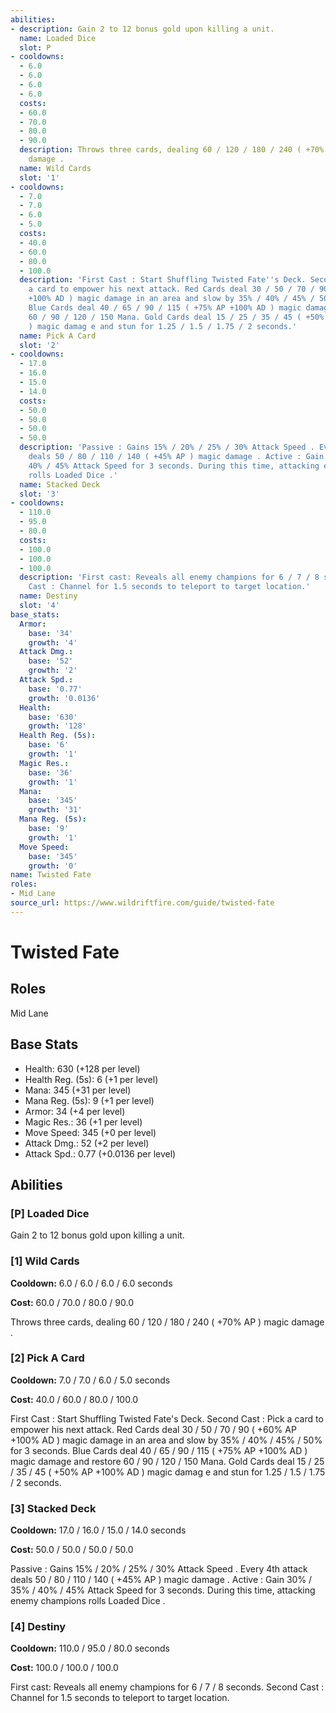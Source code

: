 ```yaml
---
abilities:
- description: Gain 2 to 12 bonus gold upon killing a unit.
  name: Loaded Dice
  slot: P
- cooldowns:
  - 6.0
  - 6.0
  - 6.0
  - 6.0
  costs:
  - 60.0
  - 70.0
  - 80.0
  - 90.0
  description: Throws three cards, dealing 60 / 120 / 180 / 240 ( +70% AP ) magic
    damage .
  name: Wild Cards
  slot: '1'
- cooldowns:
  - 7.0
  - 7.0
  - 6.0
  - 5.0
  costs:
  - 40.0
  - 60.0
  - 80.0
  - 100.0
  description: 'First Cast : Start Shuffling Twisted Fate''s Deck. Second Cast : Pick
    a card to empower his next attack. Red Cards deal 30 / 50 / 70 / 90 ( +60% AP
    +100% AD ) magic damage in an area and slow by 35% / 40% / 45% / 50% for 3 seconds.
    Blue Cards deal 40 / 65 / 90 / 115 ( +75% AP +100% AD ) magic damage and restore
    60 / 90 / 120 / 150 Mana. Gold Cards deal 15 / 25 / 35 / 45 ( +50% AP +100% AD
    ) magic damag e and stun for 1.25 / 1.5 / 1.75 / 2 seconds.'
  name: Pick A Card
  slot: '2'
- cooldowns:
  - 17.0
  - 16.0
  - 15.0
  - 14.0
  costs:
  - 50.0
  - 50.0
  - 50.0
  - 50.0
  description: 'Passive : Gains 15% / 20% / 25% / 30% Attack Speed . Every 4th attack
    deals 50 / 80 / 110 / 140 ( +45% AP ) magic damage . Active : Gain 30% / 35% /
    40% / 45% Attack Speed for 3 seconds. During this time, attacking enemy champions
    rolls Loaded Dice .'
  name: Stacked Deck
  slot: '3'
- cooldowns:
  - 110.0
  - 95.0
  - 80.0
  costs:
  - 100.0
  - 100.0
  - 100.0
  description: 'First cast: Reveals all enemy champions for 6 / 7 / 8 seconds. Second
    Cast : Channel for 1.5 seconds to teleport to target location.'
  name: Destiny
  slot: '4'
base_stats:
  Armor:
    base: '34'
    growth: '4'
  Attack Dmg.:
    base: '52'
    growth: '2'
  Attack Spd.:
    base: '0.77'
    growth: '0.0136'
  Health:
    base: '630'
    growth: '128'
  Health Reg. (5s):
    base: '6'
    growth: '1'
  Magic Res.:
    base: '36'
    growth: '1'
  Mana:
    base: '345'
    growth: '31'
  Mana Reg. (5s):
    base: '9'
    growth: '1'
  Move Speed:
    base: '345'
    growth: '0'
name: Twisted Fate
roles:
- Mid Lane
source_url: https://www.wildriftfire.com/guide/twisted-fate
---
```


# Twisted Fate

## Roles

Mid Lane

## Base Stats

- Health: 630 (+128 per level)
- Health Reg. (5s): 6 (+1 per level)
- Mana: 345 (+31 per level)
- Mana Reg. (5s): 9 (+1 per level)
- Armor: 34 (+4 per level)
- Magic Res.: 36 (+1 per level)
- Move Speed: 345 (+0 per level)
- Attack Dmg.: 52 (+2 per level)
- Attack Spd.: 0.77 (+0.0136 per level)

## Abilities

### [P] Loaded Dice

Gain 2 to 12 bonus gold upon killing a unit.

### [1] Wild Cards

**Cooldown:** 6.0 / 6.0 / 6.0 / 6.0 seconds

**Cost:** 60.0 / 70.0 / 80.0 / 90.0

Throws three cards, dealing 60 / 120 / 180 / 240 ( +70% AP ) magic damage .

### [2] Pick A Card

**Cooldown:** 7.0 / 7.0 / 6.0 / 5.0 seconds

**Cost:** 40.0 / 60.0 / 80.0 / 100.0

First Cast : Start Shuffling Twisted Fate's Deck. Second Cast : Pick a card to empower his next attack. Red Cards deal 30 / 50 / 70 / 90 ( +60% AP +100% AD ) magic damage in an area and slow by 35% / 40% / 45% / 50% for 3 seconds. Blue Cards deal 40 / 65 / 90 / 115 ( +75% AP +100% AD ) magic damage and restore 60 / 90 / 120 / 150 Mana. Gold Cards deal 15 / 25 / 35 / 45 ( +50% AP +100% AD ) magic damag e and stun for 1.25 / 1.5 / 1.75 / 2 seconds.

### [3] Stacked Deck

**Cooldown:** 17.0 / 16.0 / 15.0 / 14.0 seconds

**Cost:** 50.0 / 50.0 / 50.0 / 50.0

Passive : Gains 15% / 20% / 25% / 30% Attack Speed . Every 4th attack deals 50 / 80 / 110 / 140 ( +45% AP ) magic damage . Active : Gain 30% / 35% / 40% / 45% Attack Speed for 3 seconds. During this time, attacking enemy champions rolls Loaded Dice .

### [4] Destiny

**Cooldown:** 110.0 / 95.0 / 80.0 seconds

**Cost:** 100.0 / 100.0 / 100.0

First cast: Reveals all enemy champions for 6 / 7 / 8 seconds. Second Cast : Channel for 1.5 seconds to teleport to target location.

